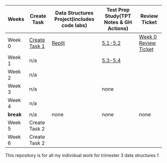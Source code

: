 |Weeks|Create Task|Data Structures Project(includes code labs)|Test Prep Study(TPT Notes & GH Actions)|Review Ticket|
| - | - | - | - | - | 
|Week 0|[Create Task 1](https://Danny4w.github.io/csp-tri3/Create-Task-Project)|[Replit](https://Danny4w.github.io/csp-tri3/Data-Structures-Project)|[5.1-5.2](https://Danny4w.github.io/csp-tri3/Test-Prep-Study)|[Week 0 Review Ticket](https://github.com/Danny4w/csp-tri3/issues/1)|
|Week 1|n/a|  |[5.3-5.4](https://Danny4w.github.io/csp-tri3/Test-Prep-Study)
|Week 2|n/a|  |
|Week 3|n/a|  | none |
|Week 4|n/a|  |
|**break**| n/a | none | none | none |
|Week 5|Create Task 2|  |
|Week 6|Create Task 2|  |

This repository is for all my individual work for trimester 3 data structures 1
